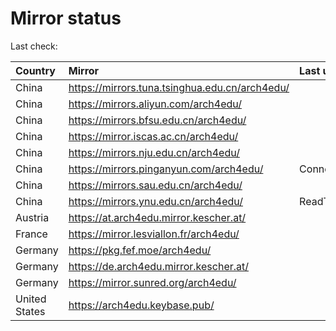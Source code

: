 <script src="./time.js"></script>
# Mirror status
Last check: <script type="text/javascript">localize(1673781319.6873264);</script>

|Country|Mirror|Last update|
|:------|:-----|:----------|
|China|https://mirrors.tuna.tsinghua.edu.cn/arch4edu/|<script type="text/javascript">localize(1673764329);</script>|
|China|https://mirrors.aliyun.com/arch4edu/|<script type="text/javascript">localize(1673721150);</script>|
|China|https://mirrors.bfsu.edu.cn/arch4edu/|<script type="text/javascript">localize(1673764329);</script>|
|China|https://mirror.iscas.ac.cn/arch4edu/|<script type="text/javascript">localize(1673764329);</script>|
|China|https://mirrors.nju.edu.cn/arch4edu/|<script type="text/javascript">localize(1673721150);</script>|
|China|https://mirrors.pinganyun.com/arch4edu/|ConnectionError|
|China|https://mirrors.sau.edu.cn/arch4edu/|<script type="text/javascript">localize(1673678355);</script>|
|China|https://mirrors.ynu.edu.cn/arch4edu/|ReadTimeout|
|Austria|https://at.arch4edu.mirror.kescher.at/|<script type="text/javascript">localize(1673764329);</script>|
|France|https://mirror.lesviallon.fr/arch4edu/|<script type="text/javascript">localize(1673721150);</script>|
|Germany|https://pkg.fef.moe/arch4edu/|<script type="text/javascript">localize(1673764329);</script>|
|Germany|https://de.arch4edu.mirror.kescher.at/|<script type="text/javascript">localize(1673764329);</script>|
|Germany|https://mirror.sunred.org/arch4edu/|<script type="text/javascript">localize(1673764329);</script>|
|United States|https://arch4edu.keybase.pub/|<script type="text/javascript">localize(1673721150);</script>|

<script src="./tablefilter/tablefilter.js"></script>
<script src="./table.js"></script>